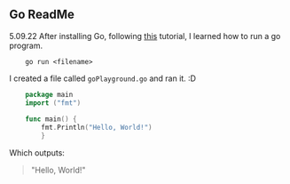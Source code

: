 ## Go ReadMe

5.09.22 After installing Go, following [this](https://go.dev/) tutorial, I learned how to run a go program.

```
    go run <filename>
```

I created a file called `goPlayground.go` and ran it. :D

```Go
    package main
    import ("fmt")
    
    func main() {
    	fmt.Println("Hello, World!")
    	}
```
Which outputs:
> "Hello, World!"